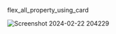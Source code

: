  flex_all_property_using_card

 ![Screenshot 2024-02-22 204229](https://github.com/22922511/flex_all_property_using_card/assets/146309666/b8b62881-6ef5-4be4-8d97-3e8d046361c4)
